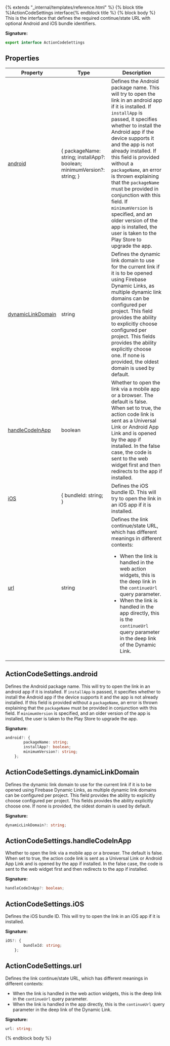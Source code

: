 {% extends "_internal/templates/reference.html" %}
{% block title %}ActionCodeSettings interface{% endblock title %}
{% block body %}
This is the interface that defines the required continue/state URL with optional Android and iOS bundle identifiers.

<b>Signature:</b>

```typescript
export interface ActionCodeSettings 
```

## Properties

|  Property | Type | Description |
|  --- | --- | --- |
|  [android](./firebase-admin.auth.actioncodesettings.md#actioncodesettingsandroid) | { packageName: string; installApp?: boolean; minimumVersion?: string; } | Defines the Android package name. This will try to open the link in an android app if it is installed. If <code>installApp</code> is passed, it specifies whether to install the Android app if the device supports it and the app is not already installed. If this field is provided without a <code>packageName</code>, an error is thrown explaining that the <code>packageName</code> must be provided in conjunction with this field. If <code>minimumVersion</code> is specified, and an older version of the app is installed, the user is taken to the Play Store to upgrade the app. |
|  [dynamicLinkDomain](./firebase-admin.auth.actioncodesettings.md#actioncodesettingsdynamiclinkdomain) | string | Defines the dynamic link domain to use for the current link if it is to be opened using Firebase Dynamic Links, as multiple dynamic link domains can be configured per project. This field provides the ability to explicitly choose configured per project. This fields provides the ability explicitly choose one. If none is provided, the oldest domain is used by default. |
|  [handleCodeInApp](./firebase-admin.auth.actioncodesettings.md#actioncodesettingshandlecodeinapp) | boolean | Whether to open the link via a mobile app or a browser. The default is false. When set to true, the action code link is sent as a Universal Link or Android App Link and is opened by the app if installed. In the false case, the code is sent to the web widget first and then redirects to the app if installed. |
|  [iOS](./firebase-admin.auth.actioncodesettings.md#actioncodesettingsios) | { bundleId: string; } | Defines the iOS bundle ID. This will try to open the link in an iOS app if it is installed. |
|  [url](./firebase-admin.auth.actioncodesettings.md#actioncodesettingsurl) | string | Defines the link continue/state URL, which has different meanings in different contexts: <ul> <li>When the link is handled in the web action widgets, this is the deep link in the <code>continueUrl</code> query parameter.</li> <li>When the link is handled in the app directly, this is the <code>continueUrl</code> query parameter in the deep link of the Dynamic Link.</li> </ul> |

## ActionCodeSettings.android

Defines the Android package name. This will try to open the link in an android app if it is installed. If `installApp` is passed, it specifies whether to install the Android app if the device supports it and the app is not already installed. If this field is provided without a `packageName`<!-- -->, an error is thrown explaining that the `packageName` must be provided in conjunction with this field. If `minimumVersion` is specified, and an older version of the app is installed, the user is taken to the Play Store to upgrade the app.

<b>Signature:</b>

```typescript
android?: {
        packageName: string;
        installApp?: boolean;
        minimumVersion?: string;
    };
```

## ActionCodeSettings.dynamicLinkDomain

Defines the dynamic link domain to use for the current link if it is to be opened using Firebase Dynamic Links, as multiple dynamic link domains can be configured per project. This field provides the ability to explicitly choose configured per project. This fields provides the ability explicitly choose one. If none is provided, the oldest domain is used by default.

<b>Signature:</b>

```typescript
dynamicLinkDomain?: string;
```

## ActionCodeSettings.handleCodeInApp

Whether to open the link via a mobile app or a browser. The default is false. When set to true, the action code link is sent as a Universal Link or Android App Link and is opened by the app if installed. In the false case, the code is sent to the web widget first and then redirects to the app if installed.

<b>Signature:</b>

```typescript
handleCodeInApp?: boolean;
```

## ActionCodeSettings.iOS

Defines the iOS bundle ID. This will try to open the link in an iOS app if it is installed.

<b>Signature:</b>

```typescript
iOS?: {
        bundleId: string;
    };
```

## ActionCodeSettings.url

Defines the link continue/state URL, which has different meanings in different contexts: <ul> <li>When the link is handled in the web action widgets, this is the deep link in the `continueUrl` query parameter.</li> <li>When the link is handled in the app directly, this is the `continueUrl` query parameter in the deep link of the Dynamic Link.</li> </ul>

<b>Signature:</b>

```typescript
url: string;
```
{% endblock body %}
